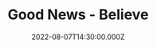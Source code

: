 ---
video:
  type: vimeo
  id: 737566796
speaker:
  permalink: codey-friesen
  name: Codey Friesen
title: Good News - Believe
image: https://i.imgur.com/yf9eeAT.png
date: 2022-08-07T14:30:00.000Z
series: "good-news"
---